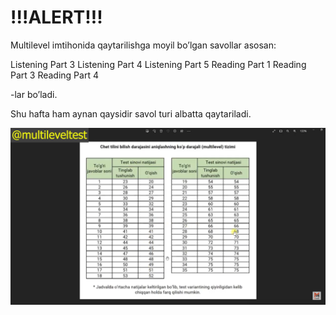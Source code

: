 # !!!ALERT!!!


Multilevel imtihonida qaytarilishga moyil bo’lgan savollar asosan:

Listening Part 3
Listening Part 4
Listening Part 5
Reading Part 1
Reading Part 3
Reading Part 4

-lar bo’ladi.

Shu hafta ham aynan qaysidir savol turi albatta qaytariladi.

![Description](readme.png)
